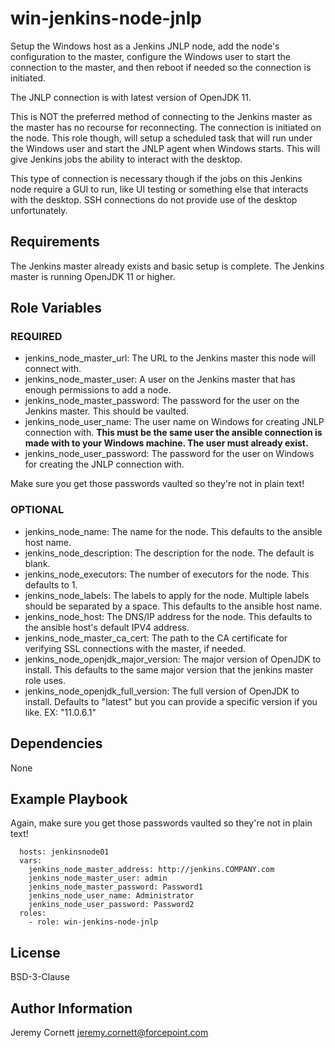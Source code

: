 # win-jenkins-node-jnlp

Setup the Windows host as a Jenkins JNLP node, add the node's configuration to the master, 
configure the Windows user to start the connection to the master,
and then reboot if needed so the connection is initiated.

The JNLP connection is with latest version of OpenJDK 11.

This is NOT the preferred method of connecting to the Jenkins master as the master has no recourse for
reconnecting. The connection is initiated on the node. This role though, will setup a scheduled
task that will run under the Windows user and start the JNLP agent when Windows starts. 
This will give Jenkins jobs the ability to interact with the desktop.

This type of connection is necessary though if the jobs on this Jenkins node require a GUI to run, 
like UI testing or something else that interacts with the desktop.
SSH connections do not provide use of the desktop unfortunately.

## Requirements

The Jenkins master already exists and basic setup is complete. 
The Jenkins master is running OpenJDK 11 or higher.

## Role Variables

### REQUIRED
* jenkins_node_master_url: The URL to the Jenkins master this node will connect with.
* jenkins_node_master_user: A user on the Jenkins master that has enough permissions to add a node.
* jenkins_node_master_password: The password for the user on the Jenkins master. This should be vaulted.
* jenkins_node_user_name: The user name on Windows for creating JNLP connection with. 
  **This must be the same user the ansible connection is made with to your Windows machine.
  The user must already exist.**
* jenkins_node_user_password: The password for the user on Windows for creating the JNLP connection with.

Make sure you get those passwords vaulted so they're not in plain text!

### OPTIONAL
* jenkins_node_name: The name for the node. This defaults to the ansible host name.
* jenkins_node_description: The description for the node. The default is blank.
* jenkins_node_executors: The number of executors for the node. This defaults to 1.
* jenkins_node_labels: The labels to apply for the node. Multiple labels should be separated by a space. 
  This defaults to the ansible host name.
* jenkins_node_host: The DNS/IP address for the node. This defaults to the ansible host's default IPV4 address.
* jenkins_node_master_ca_cert: The path to the CA certificate for verifying SSL connections with the master, if needed.
* jenkins_node_openjdk_major_version: The major version of OpenJDK to install. This defaults to the same major version
  that the jenkins master role uses.
* jenkins_node_openjdk_full_version: The full version of OpenJDK to install. Defaults to "latest" but you can provide a
  specific version if you like. EX: "11.0.6.1"

## Dependencies

None

## Example Playbook

Again, make sure you get those passwords vaulted so they're not in plain text!

      hosts: jenkinsnode01
      vars:
        jenkins_node_master_address: http://jenkins.COMPANY.com
        jenkins_node_master_user: admin
        jenkins_node_master_password: Password1
        jenkins_node_user_name: Administrator
        jenkins_node_user_password: Password2
      roles:
        - role: win-jenkins-node-jnlp

## License

BSD-3-Clause

## Author Information

Jeremy Cornett <jeremy.cornett@forcepoint.com>

